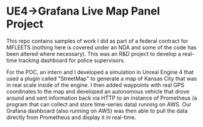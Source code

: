 # UE4->Grafana Live Map Panel Project

This repo contains samples of work I did as part of a federal contract for MFLEETS (nothing here is covered under an NDA and some of the code has been altered where necessary). This was an R&D project to develop a real-time tracking dashboard for police supervisors. 

For the POC, an intern and I developed a simulation in Unreal Engine 4 that used a plugin called "StreetMap" to generate a map of Kansas City that was in real scale inside of the engine. I then added waypoints with real GPS coordinates to the map and developed an autonomous vehicle that drove around and sent information back via HTTP to an instance of Prometheus (a program that can collect and store time-series data) running on AWS. Our Grafana dashboard (also running on AWS) was then able to pull the data directly from Prometheus and display it in real-time.
